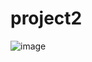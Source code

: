 # project2
![image](https://github.com/qmaliha02/project2/assets/144977322/7abbf37d-3070-40ad-bd60-6d9bae71f419)
